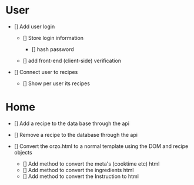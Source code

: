 # User

- [] Add user login

  - [] Store login information

    - [] hash password

  - [] add front-end (client-side) verification

- [] Connect user to recipes

  - [] Show per user its recipes

# Home

- [] Add a recipe to the data base through the api

- [] Remove a recipe to the database through the api

- [] Convert the orzo.html to a normal template using the DOM and recipe objects

  - [] Add method to convert the meta's (cooktime etc) html
  - [] Add method to convert the ingredients html
  - [] Add method to convert the Instruction to html
